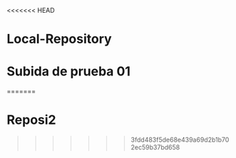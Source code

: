 <<<<<<< HEAD
# Local-Repository 

# Subida de prueba 01

=======
# Reposi2
>>>>>>> 3fdd483f5de68e439a69d2b1b702ec59b37bd658

